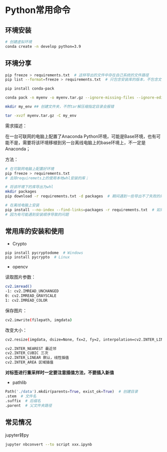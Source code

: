 # Python常用命令

## 环境安装

```sh
# 创建虚拟环境
conda create -n develop python=3.9
```

## 环境分享

```sh
pip freeze > requirements.txt  # 这样导出的文件中存在自己系统的文件路径
pip list --format=freeze > requirements.txt  # 只包含安装库的版本，不包含文件路径
```

```sh
pip install conda-pack

conda pack -n myenv -o myenv.tar.gz --ignore-missing-files --ignore-editable-packages

mkdir my_env ## 创建文件夹，不然tar解压缩指定目录会报错

tar -xvzf myenv.tar.gz -C my_env
```

需求描述：

在一台可联网的电脑上配置了Anaconda Python环境，可能是Base环境，也有可能不是，需要将该环境移植到另一台离线电脑上的base环境上，不一定是Anaconda；

方法：

```sh
# 在可联网电脑上配置好环境
pip freeze > requirements.txt
# 去除requiremets上的使用本地whl安装的库；

# 将该环境下的库导出为whl
mkdir packages
pip download -r requirements.txt -d packages  # 期间遇到一些导出不了失败的库直接从requirements.txt上删除

# 在离线电脑上安装
pip install --no-index --find-links=packages -r requirements.txt  # 如果有安装失败的，先在requirements.txt上删了安装其他的，后面再到requirements.txt加上，再重新安装
# 因为有可能遇到安装顺序导致的问题
```

## 常用库的安装和使用

* Crypto

```sh
pip install pycryptodome  # Windows
pip install pycrypto  # Linux
```

* opencv

读取图片参数：

```sh
cv2.imread()
-1: cv2.IMREAD_UNCHANGED
0: cv2.IMREAD_GRAYSCALE
1: cv2.IMREAD_COLOR
```

保存图片：

```sh
cv2.imwrite(filepath, imgdata)
```

改变大小：

```sh
cv2.resize(imgdata, dsize=None, fx=2, fy=2, interpolation=cv2.INTER_LINEAR)

cv2.INTER_NEAREST 最近邻
cv2.INTER_CUBIC 三次
cv2.INTER_LINEAR 默认，线性插值
cv2.INTER_AREA 区域插值
```

**对标签进行重采样时一定要注意插值方法，不要插入新值**

* pathlib

```python
Path('./data').mkdir(parents=True, exist_ok=True)  # 创建目录
.stem  # 文件名
.suffix  # 后缀名
.parent  # 父文件夹路径
```

## 常见情况

jupyter转py

```sh
jupyter nbconvert --to script xxx.ipynb
```
